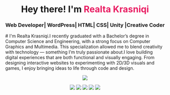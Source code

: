 <h1 align="center">
  Hey there! I'm <span style="color:#e91e63;">Realta Krasniqi</span>
</h1>
<h3 align="center"> Web Developer| WordPress| HTML| CSS| Unity |Creative Coder</h3> 
# I'm Realta Krasniqi.I recently graduated with a Bachelor’s degree in Computer Science and Engineering, with a strong focus on Computer Graphics and Multimedia. This specialization allowed me to blend creativity with technology — something I’m truly passionate about.I love building digital experiences that are both functional and visually engaging. From designing interactive websites to experimenting with 2D/3D visuals and games, I enjoy bringing ideas to life through code and design.



<p align="center">
  <img src="https://img.shields.io/badge/-🚀%20Tech%20Stack%20I%20Love-blueviolet?style=for-the-badge" />
</p>


<p align="center">
  <img src="https://img.shields.io/badge/HTML-orange?style=for-the-badge&logo=html5&logoColor=white" />
  <img src="https://img.shields.io/badge/CSS-blue?style=for-the-badge&logo=css3&logoColor=white" />
  <img src="https://img.shields.io/badge/WordPress-21759B?style=for-the-badge&logo=wordpress&logoColor=white" />
  <img src="https://img.shields.io/badge/Unity-black?style=for-the-badge&logo=unity&logoColor=white" />
  <img src="https://img.shields.io/badge/Figma-purple?style=for-the-badge&logo=figma&logoColor=white" />
</p>
